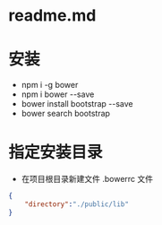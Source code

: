# readme.md

# 安装

+ npm i -g bower
+ npm i bower --save
+ bower install bootstrap --save
+ bower search bootstrap

# 指定安装目录

+ 在项目根目录新建文件 .bowerrc 文件

```json
{
    "directory":"./public/lib"
}
```

